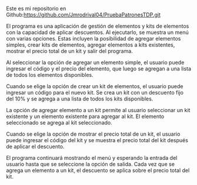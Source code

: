 Este es mi repositorio en Github:https://github.com/Jmrodrival04/PruebaPatronesTDP.git

El programa es una aplicación de gestión de elementos y kits de elementos con la capacidad de aplicar descuentos. Al ejecutarlo, se muestra un menú con varias opciones. Estas incluyen la posibilidad de agregar elementos simples, crear kits de elementos, agregar elementos a kits existentes, mostrar el precio total de un kit y salir del programa. 

Al seleccionar la opción de agregar un elemento simple, el usuario puede ingresar el código y el precio del elemento, que luego se agregan a una lista de todos los elementos disponibles.

Cuando se elige la opción de crear un kit de elementos, el usuario puede ingresar un código para el nuevo kit. Se crea un kit con un descuento fijo del 10% y se agrega a una lista de todos los kits disponibles.

La opción de agregar elemento a un kit permite al usuario seleccionar un kit existente y un elemento existente para agregar al kit. El elemento seleccionado se agrega al kit seleccionado.

Cuando se elige la opción de mostrar el precio total de un kit, el usuario puede ingresar el código del kit y se muestra el precio total del kit después de aplicar el descuento.

El programa continuará mostrando el menú y esperando la entrada del usuario hasta que se seleccione la opción de salida. Cada vez que se agrega un elemento a un kit, el descuento se aplica sobre el precio total del kit.
